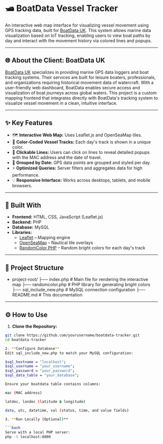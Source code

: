 # 🛥️ BoatData Vessel Tracker

An interactive web map interface for visualizing vessel movement using GPS tracking data, built for [BoatData UK](https://boatdata.co.uk/). This system allows marine data visualization based on IoT tracking, enabling users to view boat paths by day and interact with the movement history via colored lines and popups.

---

## 🌐 About the Client: BoatData UK

[BoatData UK](https://boatdata.co.uk/) specializes in providing marine GPS data loggers and boat tracking systems. Their services are built for leisure boaters, professionals, and organizations requiring historical movement data of watercraft. With a user-friendly web dashboard, BoatData enables secure access and visualization of boat journeys across global waters. This project is a custom mapping frontend that integrates directly with BoatData's tracking system to visualize vessel movement in a clean, intuitive interface.

---

## ✨ Key Features

- 🗺️ **Interactive Web Map:** Uses Leaflet.js and OpenSeaMap tiles.
- 🌈 **Color-Coded Vessel Tracks:** Each day's track is shown in a unique color.
- 📍 **Clickable Lines:** Users can click on lines to reveal detailed popups with the MAC address and the date of travel.
- 📆 **Grouped by Date:** GPS data points are grouped and styled per day.
- ⚡ **Optimized Queries:** Server filters and aggregates data for high performance.
- 💡 **Responsive Interface:** Works across desktops, tablets, and mobile browsers.

---

## 🧰 Built With

- **Frontend:** HTML, CSS, JavaScript (Leaflet.js)
- **Backend:** PHP
- **Database:** MySQL
- **Libraries:**  
  - [Leaflet](https://leafletjs.com/) – Mapping engine  
  - [OpenSeaMap](https://wiki.openseamap.org/wiki/OpenSeaMap_tiles) – Nautical tile overlays  
  - [RandomColor PHP](https://github.com/davidmerfield/randomColor) – Random bright colors for each day's track

---

## 📁 Project Structure

- project-root/
├── index.php # Main file for rendering the interactive map
├── randomcolor.php # PHP library for generating bright colors
├── sql_include_new.php # MySQL connection configuration
├── README.md # This documentation


---

## ⚙️ How to Use

1. **Clone the Repository:**

```bash
git clone https://github.com/yourusername/boatdata-tracker.git
cd boatdata-tracker

2. **Configure Database**
Edit sql_include_new.php to match your MySQL configuration:

$sql_hostname = "localhost";
$sql_username = "your_username";
$sql_password = "your_password";
$sql_data_table = "your_database";

Ensure your boatdata table contains columns:

mac (MAC address)

latdec, londec (latitude & longitude)

date, utc, datetime, val (status, time, and value fields)

3. **Run Locally (Optional)**

```bash
Serve with a local PHP server:
php -S localhost:8000
